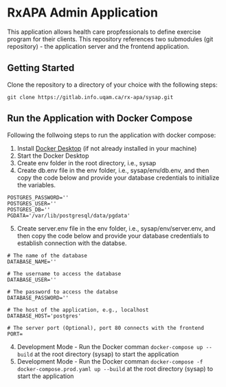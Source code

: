 # RxAPA Admin Application
This application allows health care propfessionals to define exercise program for their clients. This repository references two submodules (git repository) - the application server and the frontend application.

## Getting Started
Clone the repository to a directory of your choice with the following steps:

```
git clone https://gitlab.info.uqam.ca/rx-apa/sysap.git
```

## Run the Application with Docker Compose
Following the follwoing steps to run the application with docker compose:
1. Install [Docker Desktop](https://www.docker.com/products/docker-desktop/) (if not already installed in your machine)
2. Start the Docker Desktop
3. Create env folder in the root directory, i.e., sysap
4. Create db.env file in the env folder, i.e., sysap/env/db.env, and then copy the code below and provide your database credentials to initialize the variables.
```
POSTGRES_PASSWORD=''
POSTGRES_USER=''
POSTGRES_DB=''
PGDATA='/var/lib/postgresql/data/pgdata'

  ```
5. Create server.env file in the env folder, i.e., sysap/env/server.env, and then copy the code below and provide your database credentials to establish connection with the databse.
  ```
  # The name of the database
  DATABASE_NAME=''

  # The username to access the database
  DATABASE_USER=''

  # The password to access the databse
  DATABASE_PASSWORD=''

  # The host of the application, e.g., localhost
  DATABASE_HOST='postgres'
  
  # The server port (Optional), port 80 connects with the frontend
  PORT=

  ```
4. Development Mode - Run the Docker comman `docker-compose up --build` at the root directory (sysap) to start the application
5. Development Mode - Run the Docker comman `docker-compose -f docker-compose.prod.yaml up --build` at the root directory (sysap) to start the application